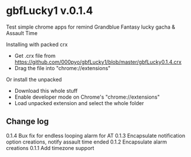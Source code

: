 gbfLucky1 v.0.1.4
===============
Test simple chrome apps for remind Grandblue Fantasy lucky gacha & Assault Time 

Installing with packed crx
- Get .crx file from https://github.com/000pyo/gbfLucky1/blob/master/gbfLucky0.1.4.crx
- Drag the file into "chrome://extensions"

Or install the unpacked
- Download this whole stuff
- Enable developer mode on Chrome's "chrome://extensions"
- Load unpacked extension and select the whole folder


Change log
----------
0.1.4 Bux fix for endless looping alarm for AT
0.1.3 Encapsulate notification option creations, notify assault time ended
0.1.2 Encapsulate alarm creations
0.1.1 Add timezone support